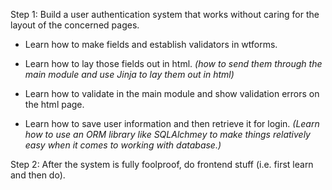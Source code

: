 Step 1: Build a user authentication system that works without caring for the layout of the concerned pages.

   * Learn how to make fields and establish validators in wtforms. 
   
   * Learn how to lay those fields out in html. *(how to send them through the main module and use Jinja to lay them out in html)*
   
   * Learn how to validate in the main module and show validation errors on the html page. 
   
   * Learn how to save user information and then retrieve it for login. *(Learn how to use an ORM library like SQLAlchmey to make things        relatively easy when it comes to working with database.)*

Step 2: After the system is fully foolproof, do frontend stuff (i.e. first learn and then do). 

